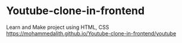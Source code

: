 # Youtube-clone-in-frontend
Learn and Make project using HTML, CSS https://mohammedalith.github.io/Youtube-clone-in-frontend/youtube
